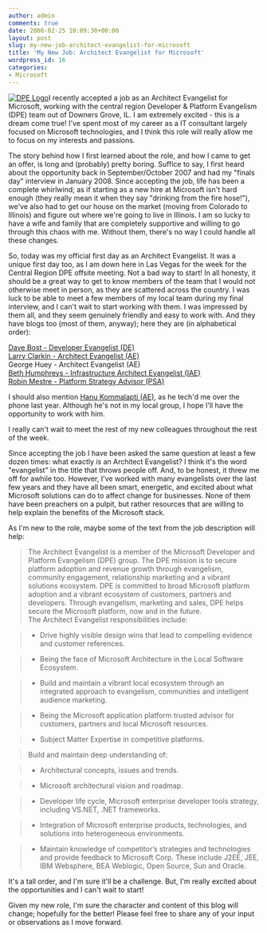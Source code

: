 ```yaml
---
author: admin
comments: true
date: 2008-02-25 10:09:30+00:00
layout: post
slug: my-new-job-architect-evangelist-for-microsoft
title: 'My New Job: Architect Evangelist for Microsoft'
wordpress_id: 16
categories:
- Microsoft
---
```


[![DPE Logo](http://images.wadewegner.com/wordpress/content/binary/WindowsLiveWriter/MyNewJobArchitectEvangelistforMicrosoft_12951/DPE_Logo_thumb_1.jpg)](http://images.wadewegner.com/wordpress/content/binary/WindowsLiveWriter/MyNewJobArchitectEvangelistforMicrosoft_12951/DPE_Logo_4.jpg)I recently accepted a job as an Architect Evangelist for Microsoft, working with the central region Developer & Platform Evangelism (DPE) team out of Downers Grove, IL. I am extremely excited - this is a dream come true! I've spent most of my career as a IT consultant largely focused on Microsoft technologies, and I think this role will really allow me to focus on my interests and passions.




The story behind how I first learned about the role, and how I came to get an offer, is long and (probably) pretty boring. Suffice to say, I first heard about the opportunity back in September/October 2007 and had my "finals day" interview in January 2008. Since accepting the job, life has been a complete whirlwind; as if starting as a new hire at Microsoft isn't hard enough (they really mean it when they say "drinking from the fire hose!"), we've also had to get our house on the market (moving from Colorado to Illinois) and figure out where we're going to live in Illinois. I am so lucky to have a wife and family that are completely supportive and willing to go through this chaos with me. Without them, there's no way I could handle all these changes.




So, today was my official first day as an Architect Evangelist. It was a unique first day too, as I am down here in Las Vegas for the week for the Central Region DPE offsite meeting. Not a bad way to start! In all honesty, it should be a great way to get to know members of the team that I would not otherwise meet in person, as they are scattered across the country. I was luck to be able to meet a few members of my local team during my final interview, and I can't wait to start working with them. I was impressed by them all, and they seem genuinely friendly and easy to work with. And they have blogs too (most of them, anyway); here they are (in alphabetical order):




[Dave Bost - Developer Evangelist (DE)](http://davebost.com/blog/)   
[Larry Clarkin - Architect Evangelist (AE)](http://blogs.msdn.com/robinm/)   
George Huey - Architect Evangelist (AE)   
[Beth Humphreys - Infrastructure Architect Evangelist (IAE)](http://blogs.technet.com/bethpattonmsblog/default.aspx)   
[Robin Mestre - Platform Strategy Advisor (PSA)](http://blogs.msdn.com/robinm/)




I should also mention [Hanu Kommalapti (AE)](http://blogs.msdn.com/hanuk/), as he tech'd me over the phone last year. Although he's not in my local group, I hope I'll have the opportunity to work with him.




I really can't wait to meet the rest of my new colleagues throughout the rest of the week.




Since accepting the job I have been asked the same question at least a few dozen times: what exactly _is_ an Architect Evangelist? I think it's the word "evangelist" in the title that throws people off. And, to be honest, it threw me off for awhile too. However, I've worked with many evangelists over the last few years and they have all been smart, energetic, and excited about what Microsoft solutions can do to affect change for businesses. None of them have been preachers on a pulpit, but rather resources that are willing to help explain the benefits of the Microsoft stack.




As I'm new to the role, maybe some of the text from the job description will help:




> 

> 
> The Architect Evangelist is a member of the Microsoft Developer and Platform Evangelism (DPE) group. The DPE mission is to secure platform adoption and revenue growth through evangelism, community engagement, relationship marketing and a vibrant solutions ecosystem. DPE is committed to broad Microsoft platform adoption and a vibrant ecosystem of customers, partners and developers. Through evangelism, marketing and sales, DPE helps secure the Microsoft platform, now and in the future.   
The Architect Evangelist responsibilities include: 
> 
> 

> 
> 

>   * Drive highly visible design wins that lead to compelling evidence and customer references.

>   * Being the face of Microsoft Architecture in the Local Software Ecosystem.

>   * Build and maintain a vibrant local ecosystem through an integrated approach to evangelism, communities and intelligent audience marketing.

>   * Being the Microsoft application platform trusted advisor for customers, partners and local Microsoft resources.

>   * Subject Matter Expertise in competitive platforms. 
> 

> 
> Build and maintain deep understanding of: 
> 
> 

> 
> 

>   * Architectural concepts, issues and trends.

>   * Microsoft architectural vision and roadmap.

>   * Developer life cycle, Microsoft enterprise developer tools strategy, including VS.NET, .NET frameworks.

>   * Integration of Microsoft enterprise products, technologies, and solutions into heterogeneous environments.

>   * Maintain knowledge of competitor’s strategies and technologies and provide feedback to Microsoft Corp. These include J2EE, JEE, IBM Websphere, BEA Weblogic, Open Source, Sun and Oracle. 




It's a tall order, and I'm sure it'll be a challenge. But, I'm really excited about the opportunities and I can't wait to start!




Given my new role, I'm sure the character and content of this blog will change; hopefully for the better! Please feel free to share any of your input or observations as I move forward.
